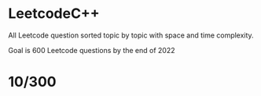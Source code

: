 # LeetcodeC++
All Leetcode question sorted topic by topic with space and time complexity. 

Goal is 600 Leetcode questions by the end of 2022

# 10/300
